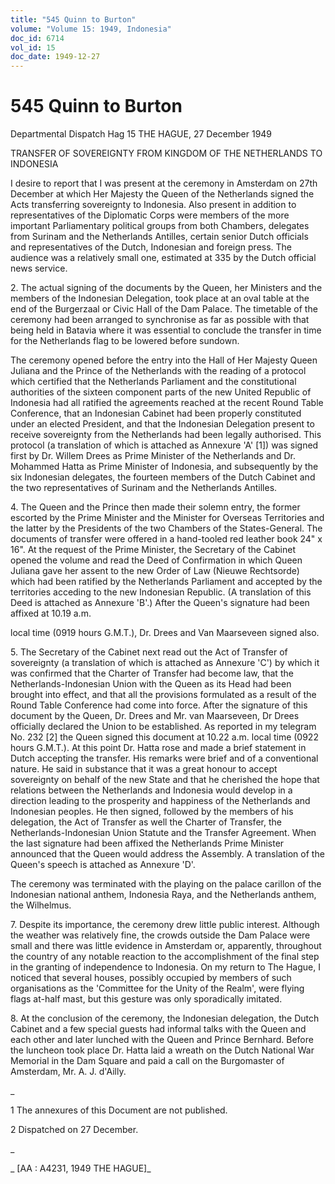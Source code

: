 ```yaml
---
title: "545 Quinn to Burton"
volume: "Volume 15: 1949, Indonesia"
doc_id: 6714
vol_id: 15
doc_date: 1949-12-27
---
```


# 545 Quinn to Burton

Departmental Dispatch Hag 15 THE HAGUE, 27 December 1949

TRANSFER OF SOVEREIGNTY FROM KINGDOM OF THE NETHERLANDS TO INDONESIA

I desire to report that I was present at the ceremony in Amsterdam on 27th December at which Her Majesty the Queen of the Netherlands signed the Acts transferring sovereignty to Indonesia. Also present in addition to representatives of the Diplomatic Corps were members of the more important Parliamentary political groups from both Chambers, delegates from Surinam and the Netherlands Antilles, certain senior Dutch officials and representatives of the Dutch, Indonesian and foreign press. The audience was a relatively small one, estimated at 335 by the Dutch official news service.

2\. The actual signing of the documents by the Queen, her Ministers and the members of the Indonesian Delegation, took place at an oval table at the end of the Burgerzaal or Civic Hall of the Dam Palace. The timetable of the ceremony had been arranged to synchronise as far as possible with that being held in Batavia where it was essential to conclude the transfer in time for the Netherlands flag to be lowered before sundown.

The ceremony opened before the entry into the Hall of Her Majesty Queen Juliana and the Prince of the Netherlands with the reading of a protocol which certified that the Netherlands Parliament and the constitutional authorities of the sixteen component parts of the new United Republic of Indonesia had all ratified the agreements reached at the recent Round Table Conference, that an Indonesian Cabinet had been properly constituted under an elected President, and that the Indonesian Delegation present to receive sovereignty from the Netherlands had been legally authorised. This protocol (a translation of which is attached as Annexure 'A' [1]) was signed first by Dr. Willem Drees as Prime Minister of the Netherlands and Dr. Mohammed Hatta as Prime Minister of Indonesia, and subsequently by the six Indonesian delegates, the fourteen members of the Dutch Cabinet and the two representatives of Surinam and the Netherlands Antilles.

4\. The Queen and the Prince then made their solemn entry, the former escorted by the Prime Minister and the Minister for Overseas Territories and the latter by the Presidents of the two Chambers of the States-General. The documents of transfer were offered in a hand-tooled red leather book 24" x 16". At the request of the Prime Minister, the Secretary of the Cabinet opened the volume and read the Deed of Confirmation in which Queen Juliana gave her assent to the new Order of Law (Nieuwe Rechtsorde) which had been ratified by the Netherlands Parliament and accepted by the territories acceding to the new Indonesian Republic. (A translation of this Deed is attached as Annexure 'B'.) After the Queen's signature had been affixed at 10.19 a.m.

local time (0919 hours G.M.T.), Dr. Drees and Van Maarseveen signed also.

5\. The Secretary of the Cabinet next read out the Act of Transfer of sovereignty (a translation of which is attached as Annexure 'C') by which it was confirmed that the Charter of Transfer had become law, that the Netherlands-Indonesian Union with the Queen as its Head had been brought into effect, and that all the provisions formulated as a result of the Round Table Conference had come into force. After the signature of this document by the Queen, Dr. Drees and Mr. van Maarseveen, Dr Drees officially declared the Union to be established. As reported in my telegram No. 232 [2] the Queen signed this document at 10.22 a.m. local time (0922 hours G.M.T.). At this point Dr. Hatta rose and made a brief statement in Dutch accepting the transfer. His remarks were brief and of a conventional nature. He said in substance that it was a great honour to accept sovereignty on behalf of the new State and that he cherished the hope that relations between the Netherlands and Indonesia would develop in a direction leading to the prosperity and happiness of the Netherlands and Indonesian peoples. He then signed, followed by the members of his delegation, the Act of Transfer as well the Charter of Transfer, the Netherlands-Indonesian Union Statute and the Transfer Agreement. When the last signature had been affixed the Netherlands Prime Minister announced that the Queen would address the Assembly. A translation of the Queen's speech is attached as Annexure 'D'.

The ceremony was terminated with the playing on the palace carillon of the Indonesian national anthem, Indonesia Raya, and the Netherlands anthem, the Wilhelmus.

7\. Despite its importance, the ceremony drew little public interest. Although the weather was relatively fine, the crowds outside the Dam Palace were small and there was little evidence in Amsterdam or, apparently, throughout the country of any notable reaction to the accomplishment of the final step in the granting of independence to Indonesia. On my return to The Hague, I noticed that several houses, possibly occupied by members of such organisations as the 'Committee for the Unity of the Realm', were flying flags at-half mast, but this gesture was only sporadically imitated.

8\. At the conclusion of the ceremony, the Indonesian delegation, the Dutch Cabinet and a few special guests had informal talks with the Queen and each other and later lunched with the Queen and Prince Bernhard. Before the luncheon took place Dr. Hatta laid a wreath on the Dutch National War Memorial in the Dam Square and paid a call on the Burgomaster of Amsterdam, Mr. A. J. d'Ailly.

_

1 The annexures of this Document are not published.

2 Dispatched on 27 December.

_

_ [AA : A4231, 1949 THE HAGUE]_
